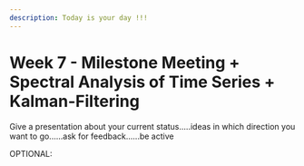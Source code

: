 ```yaml
---
description: Today is your day !!!
---
```


# Week 7 - Milestone Meeting + Spectral Analysis of Time Series + Kalman-Filtering

Give a presentation about your current status.....ideas in which direction you want to go......ask for feedback......be active









OPTIONAL:
